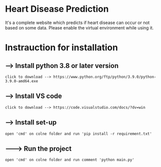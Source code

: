 # Heart Disease Prediction
It's a complete website which predicts if heart disease can occur or not based on some data. Please enable the virtual environment while using it.

# Instrauction for installation
## --> Install python 3.8 or later version
    click to download --> https://www.python.org/ftp/python/3.9.0/python-3.9.0-amd64.exe
    
## --> Install VS code
    click to download --> https://code.visualstudio.com/docs/?dv=win

## --> Install set-up
    open 'cmd' on colne folder and run 'pip install -r requirement.txt'
    
## ---> Run the project
    open 'cmd' on colne folder and run comment 'python main.py'
     
